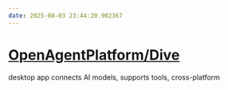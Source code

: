 ```yaml
---
date: 2025-08-03 23:44:20.902367
---
```


# [OpenAgentPlatform/Dive](https://github.com/OpenAgentPlatform/Dive)

desktop app connects AI models, supports tools, cross-platform